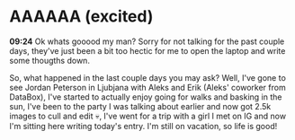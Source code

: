 # AAAAAA (excited)
**09:24**
Ok whats gooood my man? Sorry for not talking for the past couple days, they've just been a bit too hectic for me to open the laptop and write some thougths down.

So, what happened in the last couple days you may ask? Well, I've gone to see Jordan Peterson in Ljubjana with Aleks and Erik (Aleks' coworker from DataBox), I've started to actually enjoy going for walks and basking in the sun, I've been to the party I was talking about earlier and now got 2.5k images to cull and edit 💀, I've went for a trip with a girl I met on IG and now I'm sitting here writing today's entry. I'm still on vacation, so life is good!